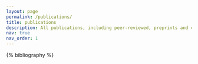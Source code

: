 ```yaml
---
layout: page
permalink: /publications/
title: publications
description: All publications, including peer-reviewed, preprints and conference papers.
nav: true
nav_order: 1
---
```


<!-- _pages/publications.md -->
<div class="publications">

{% bibliography %}

</div>
